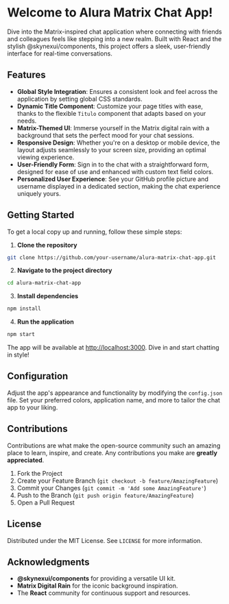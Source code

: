 
# Welcome to Alura Matrix Chat App!

Dive into the Matrix-inspired chat application where connecting with friends and colleagues feels like stepping into a new realm. Built with React and the stylish @skynexui/components, this project offers a sleek, user-friendly interface for real-time conversations.

## Features

- **Global Style Integration**: Ensures a consistent look and feel across the application by setting global CSS standards.
- **Dynamic Title Component**: Customize your page titles with ease, thanks to the flexible `Titulo` component that adapts based on your needs.
- **Matrix-Themed UI**: Immerse yourself in the Matrix digital rain with a background that sets the perfect mood for your chat sessions.
- **Responsive Design**: Whether you're on a desktop or mobile device, the layout adjusts seamlessly to your screen size, providing an optimal viewing experience.
- **User-Friendly Form**: Sign in to the chat with a straightforward form, designed for ease of use and enhanced with custom text field colors.
- **Personalized User Experience**: See your GitHub profile picture and username displayed in a dedicated section, making the chat experience uniquely yours.

## Getting Started

To get a local copy up and running, follow these simple steps:

1. **Clone the repository**

```bash
git clone https://github.com/your-username/alura-matrix-chat-app.git
```

2. **Navigate to the project directory**

```bash
cd alura-matrix-chat-app
```

3. **Install dependencies**

```bash
npm install
```

4. **Run the application**

```bash
npm start
```

The app will be available at [http://localhost:3000](http://localhost:3000). Dive in and start chatting in style!

## Configuration

Adjust the app's appearance and functionality by modifying the `config.json` file. Set your preferred colors, application name, and more to tailor the chat app to your liking.

## Contributions

Contributions are what make the open-source community such an amazing place to learn, inspire, and create. Any contributions you make are **greatly appreciated**.

1. Fork the Project
2. Create your Feature Branch (`git checkout -b feature/AmazingFeature`)
3. Commit your Changes (`git commit -m 'Add some AmazingFeature'`)
4. Push to the Branch (`git push origin feature/AmazingFeature`)
5. Open a Pull Request

## License

Distributed under the MIT License. See `LICENSE` for more information.

## Acknowledgments

- **@skynexui/components** for providing a versatile UI kit.
- **Matrix Digital Rain** for the iconic background inspiration.
- The **React** community for continuous support and resources.

